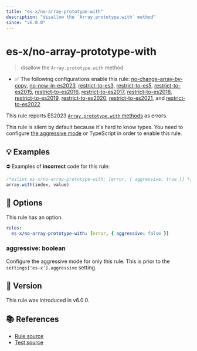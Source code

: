 ```yaml
---
title: "es-x/no-array-prototype-with"
description: "disallow the `Array.prototype.with` method"
since: "v6.0.0"
---
```


# es-x/no-array-prototype-with
> disallow the `Array.prototype.with` method

- ✅ The following configurations enable this rule: [no-change-array-by-copy], [no-new-in-es2023], [restrict-to-es3], [restrict-to-es5], [restrict-to-es2015], [restrict-to-es2016], [restrict-to-es2017], [restrict-to-es2018], [restrict-to-es2019], [restrict-to-es2020], [restrict-to-es2021], and [restrict-to-es2022]

This rule reports ES2023 [`Array.prototype.with` methods](https://github.com/tc39/proposal-change-array-by-copy) as errors.

This rule is silent by default because it's hard to know types. You need to configure [the aggressive mode](../#the-aggressive-mode) or TypeScript in order to enable this rule.

## 💡 Examples

⛔ Examples of **incorrect** code for this rule:

<eslint-playground type="bad">

```js
/*eslint es-x/no-array-prototype-with: [error, { aggressive: true }] */
array.with(index, value)
```

</eslint-playground>

## 🔧 Options

This rule has an option.

```yaml
rules:
  es-x/no-array-prototype-with: [error, { aggressive: false }]
```

### aggressive: boolean

Configure the aggressive mode for only this rule.
This is prior to the `settings['es-x'].aggressive` setting.

## 🚀 Version

This rule was introduced in v6.0.0.

## 📚 References

- [Rule source](https://github.com/eslint-community/eslint-plugin-es-x/blob/master/lib/rules/no-array-prototype-with.js)
- [Test source](https://github.com/eslint-community/eslint-plugin-es-x/blob/master/tests/lib/rules/no-array-prototype-with.js)

[no-change-array-by-copy]: ../configs/index.md#no-change-array-by-copy
[no-new-in-es2023]: ../configs/index.md#no-new-in-es2023
[restrict-to-es3]: ../configs/index.md#restrict-to-es3
[restrict-to-es5]: ../configs/index.md#restrict-to-es5
[restrict-to-es2015]: ../configs/index.md#restrict-to-es2015
[restrict-to-es2016]: ../configs/index.md#restrict-to-es2016
[restrict-to-es2017]: ../configs/index.md#restrict-to-es2017
[restrict-to-es2018]: ../configs/index.md#restrict-to-es2018
[restrict-to-es2019]: ../configs/index.md#restrict-to-es2019
[restrict-to-es2020]: ../configs/index.md#restrict-to-es2020
[restrict-to-es2021]: ../configs/index.md#restrict-to-es2021
[restrict-to-es2022]: ../configs/index.md#restrict-to-es2022
